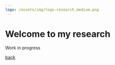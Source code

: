```yaml
---
logo: /assets/img/logo-research_medium.png
---
```


# Welcome to my research

Work in progress

[back](./)
